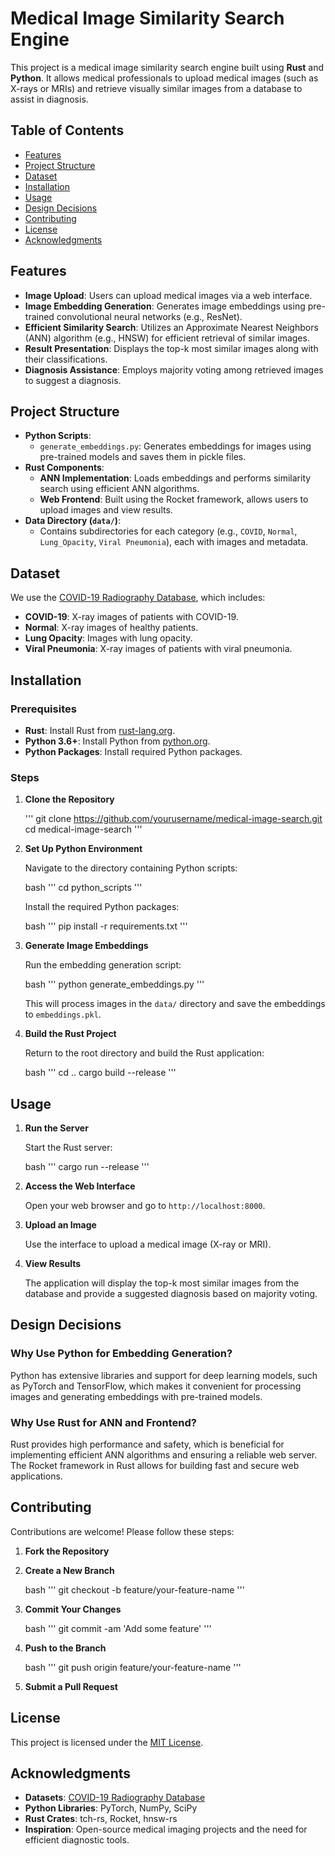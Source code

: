 # Medical Image Similarity Search Engine

This project is a medical image similarity search engine built using **Rust** and **Python**. It allows medical professionals to upload medical images (such as X-rays or MRIs) and retrieve visually similar images from a database to assist in diagnosis.

## Table of Contents

- [Features](#features)
- [Project Structure](#project-structure)
- [Dataset](#dataset)
- [Installation](#installation)
- [Usage](#usage)
- [Design Decisions](#design-decisions)
- [Contributing](#contributing)
- [License](#license)
- [Acknowledgments](#acknowledgments)

## Features

- **Image Upload**: Users can upload medical images via a web interface.
- **Image Embedding Generation**: Generates image embeddings using pre-trained convolutional neural networks (e.g., ResNet).
- **Efficient Similarity Search**: Utilizes an Approximate Nearest Neighbors (ANN) algorithm (e.g., HNSW) for efficient retrieval of similar images.
- **Result Presentation**: Displays the top-k most similar images along with their classifications.
- **Diagnosis Assistance**: Employs majority voting among retrieved images to suggest a diagnosis.

## Project Structure

- **Python Scripts**:
  - `generate_embeddings.py`: Generates embeddings for images using pre-trained models and saves them in pickle files.
- **Rust Components**:
  - **ANN Implementation**: Loads embeddings and performs similarity search using efficient ANN algorithms.
  - **Web Frontend**: Built using the Rocket framework, allows users to upload images and view results.
- **Data Directory (`data/`)**:
  - Contains subdirectories for each category (e.g., `COVID`, `Normal`, `Lung_Opacity`, `Viral Pneumonia`), each with images and metadata.

## Dataset

We use the [COVID-19 Radiography Database](https://www.kaggle.com/datasets/tawsifurrahman/covid19-radiography-database/data), which includes:

- **COVID-19**: X-ray images of patients with COVID-19.
- **Normal**: X-ray images of healthy patients.
- **Lung Opacity**: Images with lung opacity.
- **Viral Pneumonia**: X-ray images of patients with viral pneumonia.

## Installation

### Prerequisites

- **Rust**: Install Rust from [rust-lang.org](https://www.rust-lang.org/tools/install).
- **Python 3.6+**: Install Python from [python.org](https://www.python.org/downloads/).
- **Python Packages**: Install required Python packages.

### Steps

1. **Clone the Repository**

   
   '''
   git clone https://github.com/yourusername/medical-image-search.git
   cd medical-image-search
   '''
   
2. **Set Up Python Environment**

   Navigate to the directory containing Python scripts:

   bash
   '''
   cd python_scripts
   '''

   Install the required Python packages:

   bash
   '''
   pip install -r requirements.txt
   '''

3. **Generate Image Embeddings**

   Run the embedding generation script:

   bash
   '''
   python generate_embeddings.py
   '''

   This will process images in the `data/` directory and save the embeddings to `embeddings.pkl`.

4. **Build the Rust Project**

   Return to the root directory and build the Rust application:

   bash
   '''
   cd ..
   cargo build --release
   '''

## Usage

1. **Run the Server**

   Start the Rust server:

   bash
   '''
   cargo run --release
   '''

2. **Access the Web Interface**

   Open your web browser and go to `http://localhost:8000`.

3. **Upload an Image**

   Use the interface to upload a medical image (X-ray or MRI).

4. **View Results**

   The application will display the top-k most similar images from the database and provide a suggested diagnosis based on majority voting.

## Design Decisions

### Why Use Python for Embedding Generation?

Python has extensive libraries and support for deep learning models, such as PyTorch and TensorFlow, which makes it convenient for processing images and generating embeddings with pre-trained models.

### Why Use Rust for ANN and Frontend?

Rust provides high performance and safety, which is beneficial for implementing efficient ANN algorithms and ensuring a reliable web server. The Rocket framework in Rust allows for building fast and secure web applications.

## Contributing

Contributions are welcome! Please follow these steps:

1. **Fork the Repository**

2. **Create a New Branch**

   bash
   '''
   git checkout -b feature/your-feature-name
   '''

3. **Commit Your Changes**

   bash
   '''
   git commit -am 'Add some feature'
   '''

4. **Push to the Branch**

   bash
   '''
   git push origin feature/your-feature-name
   '''

5. **Submit a Pull Request**

## License

This project is licensed under the [MIT License](LICENSE).

## Acknowledgments

- **Datasets**: [COVID-19 Radiography Database](https://www.kaggle.com/datasets/tawsifurrahman/covid19-radiography-database/data)
- **Python Libraries**: PyTorch, NumPy, SciPy
- **Rust Crates**: tch-rs, Rocket, hnsw-rs
- **Inspiration**: Open-source medical imaging projects and the need for efficient diagnostic tools.
